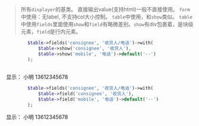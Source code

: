 > 所有`displayer`的基类。
> 直接输出value(支持html)一般不直接使用。
> `form`中使用：无label, 不支持col大小控制。
> `table`中使用，和`show`类似。
> `table`中使用`fields`里面使用`show`和`field`有略微差别。`show`有div包裹着，是块级元素，`field`是行内元素。
>
```php
        $table->fields('consignee', '收货人/电话')->with(
            $table->show('consignee', '收货人'),
            $table->show('mobile', '电话')->default('--')
        );
        
```
显示：
小明
13612345678
```php
        $table->fields('consignee', '收货人/电话')->with(
            $table->field('consignee', '收货人'),
            $table->field('mobile', '电话')->default('--')
        );
```
显示：
小明
13612345678